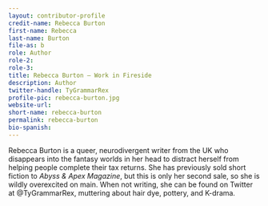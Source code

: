 ```yaml
---
layout: contributor-profile
credit-name: Rebecca Burton
first-name: Rebecca
last-name: Burton
file-as: b
role: Author
role-2:
role-3:
title: Rebecca Burton — Work in Fireside
description: Author
twitter-handle: TyGrammarRex
profile-pic: rebecca-burton.jpg
website-url:
short-name: rebecca-burton
permalink: rebecca-burton
bio-spanish:
---
```


Rebecca Burton is a queer, neurodivergent writer from the UK who disappears into the fantasy worlds in her head to distract herself from helping people complete their tax returns. She has previously sold short fiction to _Abyss & Apex Magazine_, but this is only her second sale, so she is wildly overexcited on main. When not writing, she can be found on Twitter at @TyGrammarRex, muttering about hair dye, pottery, and K-drama.
